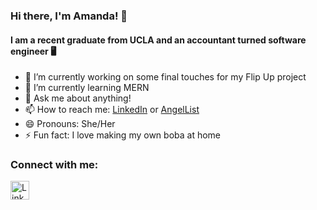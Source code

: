 ### Hi there, I'm Amanda! 👋
#### I am a recent graduate from UCLA and an accountant turned software engineer 🖥️

- 🔭 I’m currently working on some final touches for my Flip Up project
- 🌱 I’m currently learning MERN
- 💬 Ask me about anything!
- 📫 How to reach me: [LinkedIn](https://www.linkedin.com/in/amanda-chen-4b175a146/) or [AngelList](https://angel.co/u/amanda-chen-13)
- 😄 Pronouns: She/Her
- ⚡ Fun fact: I love making my own boba at home


### Connect with me:
[<img align="left" alt="LinkedIn" width="30px" src="https://cdn.jsdelivr.net/npm/simple-icons@v3/icons/linkedin.svg"/>](https://www.linkedin.com/in/amanda-chen-4b175a146/)
